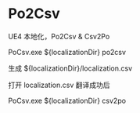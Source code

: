 # Po2Csv 
UE4 本地化，Po2Csv &amp; Csv2Po

PoCsv.exe ${localizationDir} po2csv

生成  ${localizationDir}/localization.csv 

打开 localization.csv 翻译成功后

PoCsv.exe ${localizationDir} csv2po